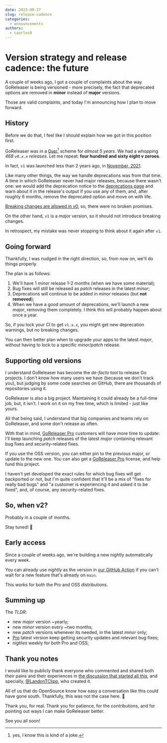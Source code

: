 ```yaml
---
date: 2023-09-27
slug: release-cadence
categories:
  - announcements
authors:
  - caarlos0
---
```


# Version strategy and release cadence: the future

A couple of weeks ago, I got a couple of complaints about the way GoReleaser
is being versioned - more precisely, the fact that deprecated options are
removed in **minor** instead of **major** versions.

Those are valid complaints, and today I'm announcing how I plan to move forward.

<!-- more -->

## History

Before we do that, I feel like I should explain how we got in this position
first.

GoReleaser was in a [0ver](https://0ver.org)[^joke] scheme for _almost 5 years_.
We had a whopping _468 `v0.x.x` releases_.
Let me repeat: **four hundred and sixty eight v zeroes**.

[^joke]: yes, I know this is kind of a joke.

In fact, `v1` was launched less than 2 years ago, in [November, 2021][v1].

Like many other things, the way we handle deprecations was from that time.
A time in which GoReleaser never had major releases, because there wasn't
one: we would add the deprecation notice to the
[deprecations page][deprecations] and warn about it in the release's output
if you use any of them, and, after roughly 6 months, remove the deprecated
option and move on with life.

[Breaking changes are allowed in v0][semver-si4], so, there were no broken
promises.

On the other hand, `v1` is a _major_ version, so it should not introduce
breaking changes.

In retrospect, my mistake was never stopping to think about it again after `v1`.

[semver-si4]: https://semver.org/#spec-item-4

## Going forward

Thankfully, I was nudged in the right direction, so, from now on, we'll do
things properly.

The plan is as follows:

1. We'll have 1 _minor_ release 1-2 months (when we have some material);
1. Bug fixes will still be released as _patch_ releases in the latest _minor_;
1. Deprecations will continue to be added in _minor_ releases (but **not
   removed**);
1. When we have a good amount of deprecations, we'll launch a new _major_,
   removing them completely.
   I think this will probably happen about once a year.

So, if you lock your CI to get `v1.x.x`, you might get new deprecation
warnings, but no breaking changes.

You can then better plan when to upgrade your apps to the latest _major_,
without having to lock to a specific _minor_/_patch_ release.

## Supporting old versions

I understand GoReleaser has become the _de-facto_ tool to release Go projects.
I don't know how many users we have (because we don't track you), but judging by
some code searches on GitHub, there are thousands of repositories using it.

GoReleaser is also a big project.
Maintaining it could already be a full-time job, but, it isn't.
I work on it on my free time, which is limited - just like yours.

All that being said, I understand that big companies and teams rely on
GoReleaser, and some don't release as often.

With that in mind, [GoReleaser Pro][gpro] customers will have more time to
update: I'll keep launching _patch_ releases of the latest _major_ containing
relevant bug fixes and security-related fixes.

If you use the OSS version, you can either pin to the previous major, or update
to the new one.
You can also get a [GoReleaser Pro][gpro] license, and help fund this project.

I haven't yet developed the exact rules for which bug fixes will get backported
or not, but I'm quite confident that it'll be a mix of "fixes for really bad
bugs" and "a customer is experiencing it and asked it to be fixed", and, of
course, any security-related fixes.

## So, when v2?

Probably in a couple of months.

Stay tuned! 📰

## Early access

Since a couple of weeks ago, we're building a new nightly automatically every
week.

You can already use _nightly_ as the version in [our GitHub Action][gha] if
you can't wait for a new feature that's already on `main`.

This works for both the Pro and OSS distributions.

## Summing up

The _TLDR_:

- new _major_ version ~yearly;
- new _minor_ version every ~two months;
- new _patch_ versions whenever its needed, in the latest _minor_ only;
- [Pro][gpro] latest version keep getting security updates and relevant bug fixes;
- _nigtlies_ weekly for both Pro and OSS;

## Thank you notes

I would like to publicly thank everyone who commented and shared both their
pains and their experiences in [the discussion that started all this][dis],
and specially, [@LandonTClipp](https://github.com/LandonTClipp), who created it.

All of us that do OpenSource know how easy a conversation like this could have
gone south. Thankfully, this was not the case here. 💌

Thank you, for real.
Thank you for patience, for the contributions, and for pointing out ways I can
make GoReleaser better.

See you all soon!

[v1]: ./2021-11-14-goreleaser-v1.md
[deprecations]: ../../deprecations.md
[dis]: https://github.com/orgs/goreleaser/discussions/4169
[gpro]: ../../pro.md
[gha]: https://github.com/goreleaser/goreleaser-action
[Sponsors]: https://github.com/caarlos0
